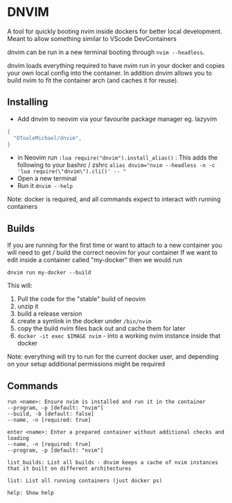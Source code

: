 # DNVIM

A tool for quickly booting nvim inside dockers for better local development. Meant to allow something similar to VScode DevContainers

dnvim can be run in a new terminal booting through `nvim --headless`.

dnvim loads everything required to have nvim run in your docker and copies your own local config into the container. In addition dnvim allows you to build nvim to fit the container arch (and caches it for reuse).

## Installing

- Add dnvim to neovim via your favourite package manager eg. lazyvim

```lua
{
  "OTooleMichael/dnvim",
}
```

- in Neovim run `:lua require("dnvim").install_alias()` : This adds the following to your bashrc / zshrc
  `alias dnvim="nvim --headless -n -c 'lua require(\"dnvim\").cli()' -- "`
- Open a new terminal
- Run it `dnvim --help`

Note: docker is required, and all commands expect to interact with running containers

## Builds

If you are running for the first time or want to attach to a new container you will need to get / build the correct neovim for your container
If we want to edit inside a container called "my-docker" then we would run

`dnvim run my-docker --build`

This will:

1. Pull the code for the "stable" build of neovim
2. unzip it
3. build a release version
4. create a symlink in the docker under `/bin/nvim`
5. copy the build nvim files back out and cache them for later
6. `docker -it exec $IMAGE nvim` - into a working nvim instance inside that docker

Note: everything will try to run for the current docker user, and depending on your setup additional permissions might be required

## Commands

```
run <name>: Ensure nvim is installed and run it in the container
--program, -p [default: "nvim"]
--build, -b [default: false]
--name, -n [required: true]

enter <name>: Enter a prepared container without additional checks and loading
--name, -n [required: true]
--program, -p [default: "nvim"]

list_builds: List all builds - dnvim keeps a cache of nvim instances that it built on different architectures

list: List all running containers (just docker ps)

help: Show help
```
